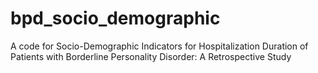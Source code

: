# bpd_socio_demographic
A code for Socio-Demographic Indicators for Hospitalization Duration of Patients with  Borderline Personality Disorder: A Retrospective Study
